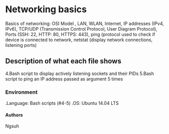 # Networking basics
Basics of networking: OSI Model , LAN, WLAN, Internet, IP addresses (IPv4, IPv6), TCP/UDP (Transmission Control Protocol, User Diagram Protocol), Ports (SSH: 22, HTTP: 80, HTTPS: 443), ping (protocol used to check if device is connected to network, netstat (display network connections, listening ports)

## Description of what each file shows
4.Bash script to display actively listening sockets and their PIDs
5.Bash script to ping an IP address passed as argument 5 times

### Environment
.Language: Bash scripts (#4-5)
.OS: Ubuntu 14.04 LTS

#### Authors 
Ngsuh 
